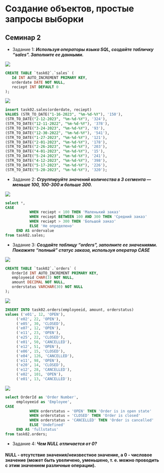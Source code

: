 # Cоздание объектов, простые запросы выборки

## Семинар 2

* Задание 1: _**Используя операторы языка SQL, создайте табличку “sales”. Заполните ее данными.**_ 


![](https://media.discordapp.net/attachments/881919051679551509/1140992125375361136/image.png?width=832&height=468)

 ```sql
CREATE TABLE `task02`.`sales` (
	Id INT AUTO_INCREMENT PRIMARY KEY,
    orderdate DATE NOT NULL,
    reciept INT DEFAULT 0
);
  ```

![](https://media.discordapp.net/attachments/881919051679551509/1140999116474814474/image.png?width=832&height=468)

 ```sql
insert task02.sales(orderdate, reciept)
VALUES (STR_TO_DATE("1-16-2023", "%m-%d-%Y"), '150'),
(STR_TO_DATE("2-12-2023", "%m-%d-%Y"), '324'),
(STR_TO_DATE("12-11-2022", "%m-%d-%Y"), '378'),
(STR_TO_DATE("3-24-2023", "%m-%d-%Y"), '93'),
(STR_TO_DATE("12-30-2022", "%m-%d-%Y"), '541'),
(STR_TO_DATE("1-27-2023", "%m-%d-%Y"), '121'),
(STR_TO_DATE("2-01-2023", "%m-%d-%Y"), '178'),
(STR_TO_DATE("2-26-2023", "%m-%d-%Y"), '203'),
(STR_TO_DATE("4-01-2023", "%m-%d-%Y"), '15'),
(STR_TO_DATE("5-24-2023", "%m-%d-%Y"), '241'),
(STR_TO_DATE("4-12-2023", "%m-%d-%Y"), '398'),
(STR_TO_DATE("5-17-2023", "%m-%d-%Y"), '226'),
(STR_TO_DATE("5-20-2023", "%m-%d-%Y"), '320');
  ```

* Задание 2: _**Сгруппируйте значений количества в 3 сегмента — меньше 100, 100-300 и больше 300.**_ 

![](https://media.discordapp.net/attachments/881919051679551509/1141001645682085978/image.png?width=832&height=468)

 ```sql
select *,
CASE
            WHEN reciept < 100 THEN 'Маленький заказ'
            WHEN reciept BETWEEN 100 AND 300 THEN 'Средний заказ'
            WHEN reciept > 300 THEN 'Большой заказ'
            ELSE 'Не определено'
      END AS ordervalue
from task02.sales;
  ```

* Задание 3: _**Создайте таблицу “orders”, заполните ее значениями. Покажите “полный” статус заказа, используя оператор CASE**_ 

![](https://media.discordapp.net/attachments/881919051679551509/1141004504200908880/image.png?width=832&height=468)

 ```sql
 CREATE TABLE `task02`.`orders` (
    OrderId INT AUTO_INCREMENT PRIMARY KEY,
    employeeid CHAR(3) NOT NULL,
    amount DECIMAL NOT NULL,
    orderstatus VARCHAR(30) NOT NULL
);
  ```

![](https://media.discordapp.net/attachments/881919051679551509/1141006347626893455/image.png?width=832&height=468)
 ```sql
INSERT INTO task02.orders(employeeid, amount, orderstatus)
values ('e01', 12, 'OPEN'),
      ('e02', 22, 'OPEN'),
      ('e05', 30, 'CLOSED'),
      ('e07', 12, 'OPEN'),
      ('e11', 23, 'OPEN'),
      ('e25', 22, 'CLOSED'),
      ('e01', 50, 'CANCELLED'),
      ('e12', 51, 'OPEN'),
      ('e06', 15, 'CLOSED'),
      ('e04', 126, 'CANCELLED'),
      ('e11', 98, 'OPEN'),
      ('e20', 14, 'CLOSED'),
      ('e12', 28, 'CANCELLED'),
      ('e02', 101, 'OPEN'),
      ('e01', 13, 'CANCELLED');
  ```

![](https://media.discordapp.net/attachments/881919051679551509/1141008038833180672/image.png?width=832&height=468)
 ```sql
select OrderId as 'Order Number',
      employeeid as 'Employee',
CASE
            WHEN orderstatus = 'OPEN' THEN 'Order is in open state'
            WHEN orderstatus = 'CLOSED' THEN 'Order is closed'
            WHEN orderstatus = 'CANCELLED' THEN 'Order is cancelled'
            ELSE 'Undefined'
      END AS 'fullstatus'
from task02.orders;
  ```

* Задание 4: _**Чем NULL отличается от 0?**_ 

#### **NULL** - отсутствие значения/неизвестное значение, а **0** - числовое значение (может быть увеличено, уменьшено, т. е. можно проводить с этим значением различные операции). 